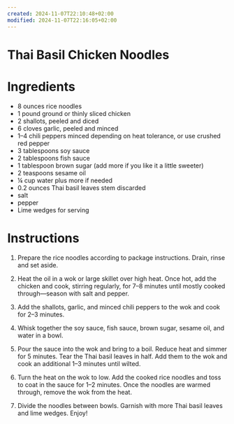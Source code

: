 ```yaml
---
created: 2024-11-07T22:10:48+02:00
modified: 2024-11-07T22:16:05+02:00
---
```


# Thai Basil Chicken Noodles

# Ingredients

- 8 ounces rice noodles
- 1 pound ground or thinly sliced chicken
- 2 shallots, peeled and diced
- 6 cloves garlic, peeled and minced
- 1–4 chili peppers minced depending on heat tolerance, or use crushed red pepper
- 3 tablespoons soy sauce
- 2 tablespoons fish sauce
- 1 tablespoon brown sugar (add more if you like it a little sweeter)
- 2 teaspoons sesame oil
- ¼ cup water plus more if needed
- 0.2 ounces Thai basil leaves stem discarded
- salt 
- pepper 
- Lime wedges for serving 

# Instructions

1. Prepare the rice noodles according to package instructions. Drain, rinse and set aside.

1. Heat the oil in a wok or large skillet over high heat. Once hot, add the chicken and cook, stirring regularly, for 7–8 minutes until mostly cooked through—season with salt and pepper.

1. Add the shallots, garlic, and minced chili peppers to the wok and cook for 2–3 minutes.

1. Whisk together the soy sauce, fish sauce, brown sugar, sesame oil, and water in a bowl. 

1. Pour the sauce into the wok and bring to a boil. Reduce heat and simmer for 5 minutes.
Tear the Thai basil leaves in half. Add them to the wok and cook an additional 1–3 minutes until wilted.

1. Turn the heat on the wok to low. Add the cooked rice noodles and toss to coat in the sauce for 1–2 minutes. Once the noodles are warmed through, remove the wok from the heat.

1. Divide the noodles between bowls. Garnish with more Thai basil leaves and lime wedges. Enjoy!
